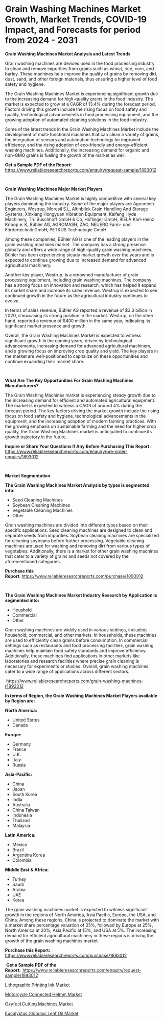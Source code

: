 <p><h1>Grain Washing Machines Market Growth, Market Trends, COVID-19 Impact, and Forecasts for period from 2024 - 2031</h1></p><p><strong>Grain Washing Machines Market Analysis and Latest Trends</strong></p>
<p><p>Grain washing machines are devices used in the food processing industry to clean and remove impurities from grains such as wheat, rice, corn, and barley. These machines help improve the quality of grains by removing dirt, dust, sand, and other foreign materials, thus ensuring a higher level of food safety and hygiene.</p><p>The Grain Washing Machines Market is experiencing significant growth due to the increasing demand for high-quality grains in the food industry. The market is expected to grow at a CAGR of 13.4% during the forecast period. Factors driving this growth include the rising focus on food safety and quality, technological advancements in food processing equipment, and the growing adoption of automated cleaning solutions in the food industry.</p><p>Some of the latest trends in the Grain Washing Machines Market include the development of multi-functional machines that can clean a variety of grains, the integration of sensors and automation technology for improved efficiency, and the rising adoption of eco-friendly and energy-efficient washing machines. Additionally, the increasing demand for organic and non-GMO grains is fueling the growth of the market as well.</p></p>
<p><strong>Get a Sample PDF of the Report:&nbsp;</strong> <a href="https://www.reliableresearchreports.com/enquiry/request-sample/1893012">https://www.reliableresearchreports.com/enquiry/request-sample/1893012</a></p>
<p>&nbsp;</p>
<p><strong>Grain Washing Machines Major Market Players</strong></p>
<p><p>The Grain Washing Machines Market is highly competitive with several key players dominating the industry. Some of the major players are Agromech Engineers, Westrup, Moresil S.L, Altinbilek Grain Handling And Storage Systems, Xinxiang Hongyuan Vibration Equipment, Kaifeng Hyde Machinery, Th. Buschhoff GmbH & Co, Höflinger GmbH, RIELA Karl-Heinz Knoop e. K, Bühler AG, AGROMASH, ZAO, NEUERO Farm- und Fördertechnik GmbH, PETKUS Technologie GmbH.</p><p>Among these companies, Bühler AG is one of the leading players in the grain washing machines market. The company has a strong presence globally and offers a wide range of high-quality grain washing machines. Bühler has been experiencing steady market growth over the years and is expected to continue growing due to increased demand for advanced agricultural machinery.</p><p>Another key player, Westrup, is a renowned manufacturer of grain processing equipment, including grain washing machines. The company has a strong focus on innovation and research, which has helped it expand its market share and increase its sales revenue. Westrup is expected to see continued growth in the future as the agricultural industry continues to evolve.</p><p>In terms of sales revenue, Bühler AG reported a revenue of $3.3 billion in 2020, showcasing its strong position in the market. Westrup, on the other hand, reported a revenue of $400 million in the same year, indicating its significant market presence and growth.</p><p>Overall, the Grain Washing Machines Market is expected to witness significant growth in the coming years, driven by technological advancements, increasing demand for advanced agricultural machinery, and a growing focus on improving crop quality and yield. The key players in the market are well-positioned to capitalize on these opportunities and continue expanding their market share.</p></p>
<p>&nbsp;</p>
<p><strong>What Are The Key Opportunities For Grain Washing Machines Manufacturers?</strong></p>
<p><p>The Grain Washing Machines market is experiencing steady growth due to the increasing demand for efficient and automated agricultural equipment. The market is expected to witness a CAGR of around 4% during the forecast period. The key factors driving the market growth include the rising focus on food safety and hygiene, technological advancements in the equipment, and the increasing adoption of modern farming practices. With the growing emphasis on sustainable farming and the need for higher crop quality, the Grain Washing Machines market is anticipated to continue its growth trajectory in the future.</p></p>
<p><strong>Inquire or Share Your Questions If Any Before Purchasing This Report:</strong> <a href="https://www.reliableresearchreports.com/enquiry/pre-order-enquiry/1893012">https://www.reliableresearchreports.com/enquiry/pre-order-enquiry/1893012</a></p>
<p>&nbsp;</p>
<p><strong>Market Segmentation</strong></p>
<p><strong>The Grain Washing Machines Market Analysis by types is segmented into:</strong></p>
<p><ul><li>Seed Cleaning Machines</li><li>Soybean Cleaning Machines</li><li>Vegetable Cleaning Machines</li><li>Other</li></ul></p>
<p><p>Grain washing machines are divided into different types based on their specific applications. Seed cleaning machines are designed to clean and separate seeds from impurities. Soybean cleaning machines are specialized for cleaning soybeans before further processing. Vegetable cleaning machines are used for washing and removing dirt from various types of vegetables. Additionally, there is a market for other grain washing machines that cater to a variety of grains and seeds not covered by the aforementioned categories.</p></p>
<p><strong>Purchase this Report:&nbsp;</strong><a href="https://www.reliableresearchreports.com/purchase/1893012">https://www.reliableresearchreports.com/purchase/1893012</a></p>
<p>&nbsp;</p>
<p><strong>The Grain Washing Machines Market Industry Research by Application is segmented into:</strong></p>
<p><ul><li>Houshold</li><li>Commercial</li><li>Other</li></ul></p>
<p><p>Grain washing machines are widely used in various settings, including household, commercial, and other markets. In households, these machines are used to efficiently clean grains before consumption. In commercial settings such as restaurants and food processing facilities, grain washing machines help maintain food safety standards and improve efficiency. Additionally, these machines find applications in other markets like laboratories and research facilities where precise grain cleaning is necessary for experiments or studies. Overall, grain washing machines cater to a wide range of applications across different sectors.</p></p>
<p><a href="https://www.reliableresearchreports.com/grain-washing-machines-r1893012">&nbsp;https://www.reliableresearchreports.com/grain-washing-machines-r1893012</a></p>
<p><strong>In terms of Region, the Grain Washing Machines Market Players available by Region are:</strong></p>
<p>
    <p> <strong> North America: </strong>
        <ul>
            <li>United States</li>
            <li>Canada</li>
        </ul>
        </p> 
    <p> <strong> Europe: </strong>
        <ul>
            <li>Germany</li>
            <li>France</li>
            <li>U.K.</li>
            <li>Italy</li>
            <li>Russia</li>
        </ul>
        </p> 
    <p> <strong> Asia-Pacific: </strong>
        <ul>
            <li>China</li>
            <li>Japan</li>
            <li>South Korea</li>
            <li>India</li>
            <li>Australia</li>
            <li>China Taiwan</li>
            <li>Indonesia</li>
            <li>Thailand</li>
            <li>Malaysia</li>
        </ul>
        </p> 
    <p> <strong> Latin America: </strong>
        <ul>
            <li>Mexico</li>
            <li>Brazil</li>
            <li>Argentina Korea</li>
            <li>Colombia</li>
        </ul>
        </p> 
    <p> <strong> Middle East & Africa: </strong>
        <ul>
            <li>Turkey</li>
            <li>Saudi</li>
            <li>Arabia</li>
            <li>UAE</li>
            <li>Korea</li>
        </ul>
    </p>
    </p>
<p><p>The grain washing machines market is expected to witness significant growth in the regions of North America, Asia Pacific, Europe, the USA, and China. Among these regions, China is projected to dominate the market with a market share percentage valuation of 35%, followed by Europe at 25%, North America at 20%, Asia Pacific at 15%, and USA at 5%. The increasing demand for efficient agricultural machinery in these regions is driving the growth of the grain washing machines market.</p></p>
<p><strong>Purchase this Report: </strong><a href="https://www.reliableresearchreports.com/purchase/1893012">https://www.reliableresearchreports.com/purchase/1893012</a></p>
<p>&nbsp;<strong>Get a Sample PDF of the Report:&nbsp;&nbsp;</strong><a href="https://www.reliableresearchreports.com/enquiry/request-sample/1893012">https://www.reliableresearchreports.com/enquiry/request-sample/1893012</a></p>
<p><strong></strong></p>
<p><p><a href="https://github.com/anwarsahrul281/Market-Research-Report-List-1/blob/main/lithographic-printing-ink-market.md">Lithographic Printing Ink Market</a></p><p><a href="https://github.com/LiamDavis60/Market-Research-Report-List-2/blob/main/motorcycle-connected-helmet-market.md">Motorcycle Connected Helmet Market</a></p><p><a href="https://medium.com/@shawnsmithv6981/oxyfuel-cutting-machines-market-a-global-and-regional-analysis-2024-2031-ecb2b2fe5c7e">Oxyfuel Cutting Machines Market</a></p><p><a href="https://medium.com/@liam.mcgrath5645/eucalyptus-globulus-leaf-oil-market-size-by-type-content-70-content-80-content-85-other-by-4f2eee053428">Eucalyptus Globulus Leaf Oil Market</a></p></p>